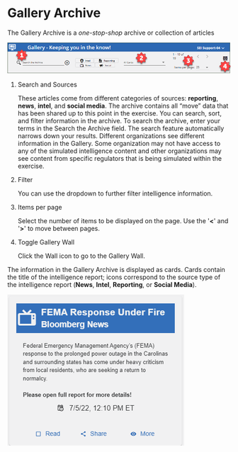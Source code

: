 # Gallery Archive

The Gallery Archive is a *one-stop-shop* archive or collection of articles

![Gallery Archive](../../assets/img/gallery-archive.png)

1. Search and Sources
    
    These articles come from different categories of sources: **reporting**, **news**, **intel**, and **social media**. The archive contains all “move” data that has been shared up to this point in the exercise. You can search, sort, and filter information in the archive.
    To search the archive, enter your terms in the Search the Archive field. The search feature automatically narrows down your results.
    Different organizations see different information in the Gallery. Some organization may not have access to any of the simulated intelligence content and other organizations may see content from specific regulators that is being simulated within the exercise.
    
2. Filter

    You can use the dropdown to further filter intelligence information.
    
3. Items per page

    Select the number of items to be displayed on the page. Use the '**<**' and '**>**' to move between pages.
    
4. Toggle Gallery Wall

    Click the Wall icon to go to the Gallery Wall.

The information in the Gallery Archive is displayed as cards. Cards contain the title of the intelligence report; icons correspond to the source type of the intelligence report (**News**, **Intel**, **Reporting**, or **Social Media**).

![Gallery Archive Card](../../assets/img/gallery-archive-card.png)
